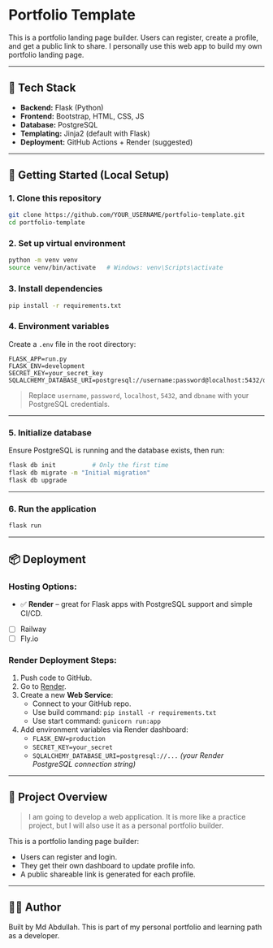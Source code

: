 # Portfolio Template

This is a portfolio landing page builder. Users can register, create a profile, and get a public link to share. I personally use this web app to build my own portfolio landing page.

---

## 🔧 Tech Stack

- **Backend:** Flask (Python)
- **Frontend:** Bootstrap, HTML, CSS, JS
- **Database:** PostgreSQL
- **Templating:** Jinja2 (default with Flask)
- **Deployment:** GitHub Actions + Render (suggested)

---

## 🚀 Getting Started (Local Setup)

### 1. Clone this repository

```bash
git clone https://github.com/YOUR_USERNAME/portfolio-template.git
cd portfolio-template
```

### 2. Set up virtual environment

```bash
python -m venv venv
source venv/bin/activate   # Windows: venv\Scripts\activate
```

### 3. Install dependencies

```bash
pip install -r requirements.txt
```

### 4. Environment variables

Create a `.env` file in the root directory:

```env
FLASK_APP=run.py
FLASK_ENV=development
SECRET_KEY=your_secret_key
SQLALCHEMY_DATABASE_URI=postgresql://username:password@localhost:5432/dbname
```

> Replace `username`, `password`, `localhost`, `5432`, and `dbname` with your PostgreSQL credentials.

---

### 5. Initialize database

Ensure PostgreSQL is running and the database exists, then run:

```bash
flask db init          # Only the first time
flask db migrate -m "Initial migration"
flask db upgrade
```

---

### 6. Run the application

```bash
flask run
```

---

## 📦 Deployment

### Hosting Options:

- ✅ **Render** – great for Flask apps with PostgreSQL support and simple CI/CD.
- [ ] Railway
- [ ] Fly.io

### Render Deployment Steps:

1. Push code to GitHub.
2. Go to [Render](https://render.com/).
3. Create a new **Web Service**:
   - Connect to your GitHub repo.
   - Use build command: `pip install -r requirements.txt`
   - Use start command: `gunicorn run:app`
4. Add environment variables via Render dashboard:
   - `FLASK_ENV=production`
   - `SECRET_KEY=your_secret`
   - `SQLALCHEMY_DATABASE_URI=postgresql://...` *(your Render PostgreSQL connection string)*

---

## 📄 Project Overview

> I am going to develop a web application. It is more like a practice project, but I will also use it as a personal portfolio builder.

This is a portfolio landing page builder:
- Users can register and login.
- They get their own dashboard to update profile info.
- A public shareable link is generated for each profile.

---

## 👨‍💻 Author

Built by Md Abdullah. This is part of my personal portfolio and learning path as a developer.
